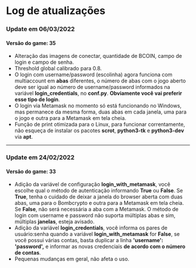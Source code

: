 # Log de atualizações

### Update em 06/03/2022
#### Versão do game: 35
* Alteração das imagens de conectar, quantidade de BCOIN, campo
de login e campo de senha.
* Threshold global calibrado para 0.8.
* O login com username/password (escolinha) agora funciona com
multiaccount em **abas** diferentes, o número de abas com o jogo
aberto deve ser igual ao número de username/password informados
na variável **login_credentials**, no **conf.py**.
**Obviamente você vai preferir esse tipo de login**.
* O login via Metamask no momento só está funcionando no Windows,
mas permanece da mesma forma, duas abas em cada janela, uma para
o jogo e outra para a Metamask em tela cheia.
* Função de print otimizada para o Linux, para funcionar
correntamente, não esqueça de instalar os pacotes **scrot**,
**python3-tk** e **python3-dev** via **apt**.
---
### Update em 24/02/2022
#### Versão do game: 33
* Adição da variável de configuração **login_with_metamask**,
você escolhe qual o método de autenticação informando **True**
ou **False**. Se **True**, tenha o cuidado de deixar a janela do
browser aberta com duas abas, uma para o Bombcrypto e outra
para a Metamask em tela cheia. Se **False**, não será necessária
a aba com a Metamask. O método de login com username e password não
suporta múltiplas abas e sim, múltiplas **janelas**, esteja
avisado.
* Adição da variável **login_credentials**, você informa os pares
de usuário:senha quando a variável **login_with_metamask** for
**False**, se você possui várias contas, basta duplicar a linha
**'username': 'password',** e informar as novas credenciais
**de acordo com o número de contas**.
* Pequenas mudanças em geral, não afeta o uso.